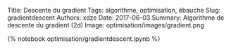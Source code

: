 Title: Descente du gradient
Tags: algorithme, optimisation, ébauche
Slug: gradientdescent
Authors: xdze
Date: 2017-06-03
Summary: Algorithme de descente du gradient (2d)
Image: optimisation/images/gradient.png

{% notebook optimisation/gradientdescent.ipynb %}
